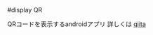 
#display QR

QRコードを表示するandroidアプリ
詳しくは
[qiita](https://qiita.com/miya839/items/03f01d4c8f593bafad8a)
